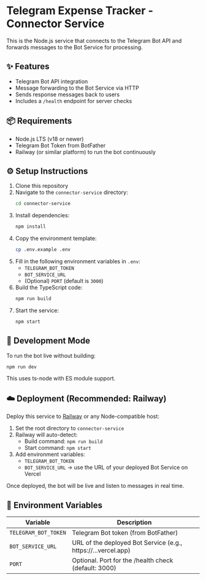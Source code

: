 # Telegram Expense Tracker - Connector Service

This is the Node.js service that connects to the Telegram Bot API and forwards messages to the Bot Service for processing.

## ✨ Features

- Telegram Bot API integration  
- Message forwarding to the Bot Service via HTTP  
- Sends response messages back to users  
- Includes a `/health` endpoint for server checks  

## 📦 Requirements

- Node.js LTS (v18 or newer)  
- Telegram Bot Token from BotFather  
- Railway (or similar platform) to run the bot continuously  

## ⚙️ Setup Instructions

1. Clone this repository  
2. Navigate to the `connector-service` directory:  
   ```bash
   cd connector-service
   ```
3. Install dependencies:  
   ```bash
   npm install
   ```
4. Copy the environment template:  
   ```bash
   cp .env.example .env
   ```
5. Fill in the following environment variables in `.env`:  
   - `TELEGRAM_BOT_TOKEN`  
   - `BOT_SERVICE_URL`  
   - (Optional) `PORT` (default is `3000`)  
6. Build the TypeScript code:  
   ```bash
   npm run build
   ```
7. Start the service:  
   ```bash
   npm start
   ```

## 🚀 Development Mode

To run the bot live without building:  
```bash
npm run dev
```

This uses ts-node with ES module support.  

## ☁️ Deployment (Recommended: Railway)

Deploy this service to [Railway](https://railway.app) or any Node-compatible host:

1. Set the root directory to `connector-service`  
2. Railway will auto-detect:  
   - Build command: `npm run build`  
   - Start command: `npm start`  
3. Add environment variables:  
   - `TELEGRAM_BOT_TOKEN`  
   - `BOT_SERVICE_URL` → use the URL of your deployed Bot Service on Vercel  

Once deployed, the bot will be live and listen to messages in real time.  

## 🔐 Environment Variables

| Variable             | Description                                                    |
|----------------------|----------------------------------------------------------------|
| `TELEGRAM_BOT_TOKEN` | Telegram Bot token (from BotFather)                            |
| `BOT_SERVICE_URL`    | URL of the deployed Bot Service (e.g., https://...vercel.app)  |
| `PORT`               | Optional. Port for the /health check (default: 3000)           |
